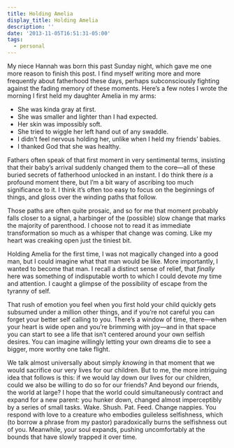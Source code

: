 ```yaml
---
title: Holding Amelia
display_title: Holding Amelia
description: ''
date: '2013-11-05T16:51:31-05:00'
tags:
  - personal
---
```

My niece Hannah was born this past Sunday night, which gave me one more reason to finish this post. I find myself writing more and more frequently about fatherhood these days, perhaps subconsciously fighting against the fading memory of these moments. Here’s a few notes I wrote the morning I first held my daughter Amelia in my arms:

- She was kinda gray at first.
- She was smaller and lighter than I had expected.
- Her skin was impossibly soft.
- She tried to wiggle her left hand out of any swaddle.
- I didn’t feel nervous holding her, unlike when I held my friends’ babies.
- I thanked God that she was healthy.

Fathers often speak of that first moment in very sentimental terms, insisting that their baby’s arrival suddenly changed them to the core—all of these buried secrets of fatherhood unlocked in an instant. I do think there *is* a profound moment there, but I’m a bit wary of ascribing too much significance to it. I think it’s often too easy to focus on the beginnings of things, and gloss over the winding paths that follow.

Those paths are often quite prosaic, and so for me that moment probably falls closer to a signal, a harbinger of the (possible) slow change that marks the majority of parenthood. I choose not to read it as immediate transformation so much as a whisper that change was coming. Like my heart was creaking open just the tiniest bit.

Holding Amelia for the first time, I was not magically changed into a good man, but I could imagine what that man would be like. More importantly, I wanted to become that man. I recall a distinct sense of relief, that *finally* here was something of indisputable worth to which I could devote my time and attention. I caught a glimpse of the possibility of escape from the tyranny of self.

That rush of emotion you feel when you first hold your child quickly gets subsumed under a million other things, and if you’re not careful you can forget your better self calling to you. There’s a window of time, there—when your heart is wide open and you’re brimming with joy—and in that space you can start to see a life that isn’t centered around your own selfish desires. You can imagine willingly letting your own dreams die to see a bigger, more worthy one take flight.

We talk almost universally about simply *knowing* in that moment that we would sacrifice our very lives for our children. But to me, the more intriguing idea that follows is this: if we would lay down our lives for our children, could we also be willing to do so for our friends? And beyond our friends, the world at large? I hope that the world could simultaneously contract and expand for a new parent: you hunker down, changed almost imperceptibly by a series of small tasks. Wake. Shush. Pat. Feed. Change nappies. You respond with love to a creature who embodies guileless selfishness, which (to borrow a phrase from my pastor) paradoxically burns the selfishness out of you. Meanwhile, your soul expands, pushing uncomfortably at the bounds that have slowly trapped it over time.
